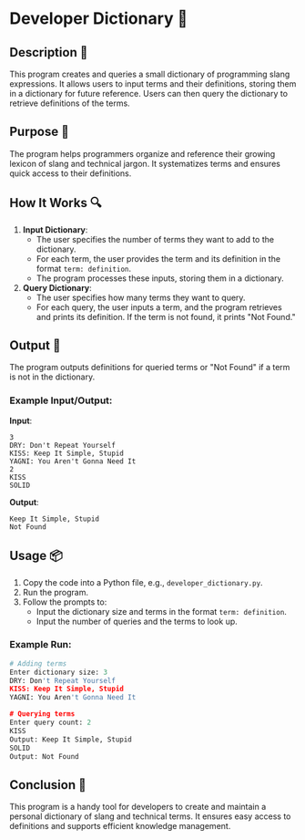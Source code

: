 # Developer Dictionary 📝

## Description 📝

This program creates and queries a small dictionary of programming slang expressions. It allows users to input terms and their definitions, storing them in a dictionary for future reference. Users can then query the dictionary to retrieve definitions of the terms.

## Purpose 🎯

The program helps programmers organize and reference their growing lexicon of slang and technical jargon. It systematizes terms and ensures quick access to their definitions.

## How It Works 🔍

1. **Input Dictionary**:
    - The user specifies the number of terms they want to add to the dictionary.
    - For each term, the user provides the term and its definition in the format `term: definition`.
    - The program processes these inputs, storing them in a dictionary.
2. **Query Dictionary**:
    - The user specifies how many terms they want to query.
    - For each query, the user inputs a term, and the program retrieves and prints its definition. If the term is not found, it prints "Not Found."

## Output 📜

The program outputs definitions for queried terms or "Not Found" if a term is not in the dictionary.

### Example Input/Output:

**Input**:

```text
3
DRY: Don't Repeat Yourself
KISS: Keep It Simple, Stupid
YAGNI: You Aren't Gonna Need It
2
KISS
SOLID
```

**Output**:

```text
Keep It Simple, Stupid
Not Found
```

## Usage 📦

1. Copy the code into a Python file, e.g., `developer_dictionary.py`.
2. Run the program.
3. Follow the prompts to:
    - Input the dictionary size and terms in the format `term: definition`.
    - Input the number of queries and the terms to look up.

### Example Run:

```python
# Adding terms
Enter dictionary size: 3
DRY: Don't Repeat Yourself
KISS: Keep It Simple, Stupid
YAGNI: You Aren't Gonna Need It

# Querying terms
Enter query count: 2
KISS
Output: Keep It Simple, Stupid
SOLID
Output: Not Found
```

## Conclusion 🚀

This program is a handy tool for developers to create and maintain a personal dictionary of slang and technical terms. It ensures easy access to definitions and supports efficient knowledge management.
